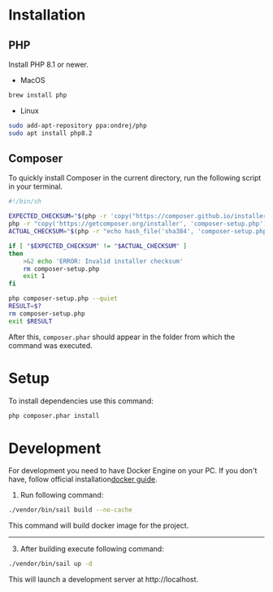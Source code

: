 # Installation
## PHP
Install PHP 8.1 or newer.

* MacOS
```bash
brew install php
```
* Linux
```bash
sudo add-apt-repository ppa:ondrej/php
sudo apt install php8.2
```
## Composer

To quickly install Composer in the current directory, run the following script in your terminal.

```bash
#!/bin/sh

EXPECTED_CHECKSUM="$(php -r 'copy("https://composer.github.io/installer.sig", "php://stdout");')"
php -r "copy('https://getcomposer.org/installer', 'composer-setup.php');"
ACTUAL_CHECKSUM="$(php -r "echo hash_file('sha384', 'composer-setup.php');")"

if [ "$EXPECTED_CHECKSUM" != "$ACTUAL_CHECKSUM" ]
then
    >&2 echo 'ERROR: Invalid installer checksum'
    rm composer-setup.php
    exit 1
fi

php composer-setup.php --quiet
RESULT=$?
rm composer-setup.php
exit $RESULT
```

After this, ```composer.phar``` should appear in the folder from which the command was executed.

# Setup

To install dependencies use this command:

```bash
php composer.phar install
```

# Development

For development you need to have Docker Engine on your PC. If you don't have, follow official installation[docker guide](https://docs.docker.com/engine/install/).

1. Run following command:
```bash
./vendor/bin/sail build --no-cache
```
This command will build docker image for the project.

---

3. After building execute following command:
```bash
./vendor/bin/sail up -d
```
This will launch a development server at http://localhost.
